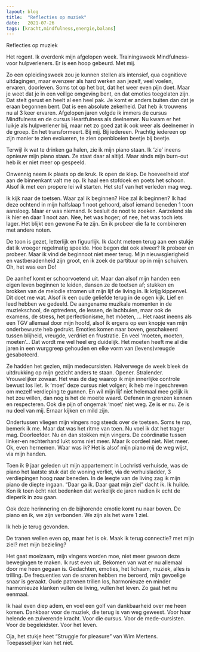 ```yaml
---
layout: blog
title:  "Reflecties op muziek"
date:   2021-07-26
tags: [kracht,mindfulness,energie,balans]
---
```


Reflecties op muziek   

Het regent. Ik overdenk mijn afgelopen week. Trainingsweek Mindfulness-voor hulpverleners. Er is een hoop gebeurd. Met mij.    

Zo een opleidingsweek zou je kunnen stellen als intensief, qua cognitieve uitdagingen, maar evenzeer als hard werken aan jezelf, veel voelen, ervaren, doorleven. Soms tot op het bot, dat het weer even pijn doet. Maar je weet dat je in een veilige omgeving bent, en dat emoties toegelaten zijn. Dat stelt gerust en heelt al een heel pak. Je komt er anders buiten dan dat je eraan begonnen bent. Dat is een absolute zekerheid. Dat heb ik trouwens nu al 3 keer ervaren. Afgelopen jaren volgde ik immers de cursus Mindfulness en de cursus Heartfulness als deelnemer. Nu kwam er het luikje als hulpverlener bij, maar net zo goed zat ik ook weer als deelnemer in de groep. 
En het transformeert. Bij mij. Bij iedereen. Prachtig iedereen op zijn manier te zien evolueren, te zien openbloeien beetje bij beetje.    

Terwijl ik wat te drinken ga halen, zie ik mijn piano staan. Ik ‘zie’ ineens opnieuw mijn piano staan. Ze staat daar al altijd. Maar sinds mijn burn-out heb ik er niet meer op gespeeld. 

Onwennig neem ik plaats op de kruk. Ik open de klep. De hoeveelheid stof aan de binnenkant valt me op. Ik haal een stofdoek en poets het schoon. Alsof ik met een propere lei wil starten. Het stof van het verleden mag weg.

Ik kijk naar de toetsen. Waar zal ik beginnen? Hòe zal ik beginnen? Ik had deze ochtend in mijn halfslaap 1 noot gehoord, alsof iemand beneden 1 toon aansloeg. Maar er was niemand. Ik besluit de noot te zoeken. Aarzelend sla ik hier en daar 1 noot aan. Nee, het was hoger; of nee, het was toch iets lager. Het blijkt een gewone Fa te zijn. En ik probeer die fa te combineren met andere noten. 

De toon is gezet, letterlijk en figuurlijk. Ik dacht meteen terug aan een stukje dat ik vroeger regelmatig speelde. Hoe begon dat ook alweer? Ik probeer en probeer. Maar ik vind de beginnoot niet meer terug. Mijn nieuwsgierigheid en vastberadenheid zijn groot, en ik zoek de partituur op in mijn schuiven. Oh, het was een Do! 

De aanhef komt er schoorvoetend uit. Maar dan alsof mijn handen een eigen leven beginnen te leiden, dansen ze de toetsen af; stukken en brokken van de melodie stromen uit mijn lijf de living in. Ik krijg kippenvel. Dit doet me wat. Alsof ik een oude geliefde terug in de ogen kijk. Lief en leed hebben we gedeeld. De aangename muzikale momenten in de muziekschool, de optredens, de lessen, de lachbuien, maar ook de examens, de stress, het perfectionisme, het mòeten, …
Het raast ineens als een TGV allemaal door mijn hoofd, alsof ik ergens op een knopje van mijn onderbewuste heb gedrukt. Emoties komen naar boven, geschakeerd tussen blijheid, vreugde, verdriet en frustratie. En veel ‘moeten, moeten, moeten’… Dat wordt me wel heel erg duidelijk. Het moeten heeft me al die jaren in een wurggreep gehouden en elke vorm van (levens)vreugde gesaboteerd. 

Ze hadden het gezien, mijn medecursisten. Halverwege de week bleek de uitdrukking op mijn gezicht anders te staan. Opener. Stralender. Vrouwelijker zowaar. Het was de dag waarop ik mijn innerlijke controle bewust los liet. Ik ‘moet’ deze cursus niet volgen; ik heb me ingeschreven om mezelf verdieping te gunnen. En wil mijn lijf niet helemaal mee gelijk ik het zou willen, dan nog is het de moeite waard. Oefenen in grenzen kennen en respecteren. Ook die pijn of ongemak ‘moet’ niet weg. Ze is er nu. Ze is nu deel van mij. Ernaar kijken en mild zijn.

Ondertussen vliegen mijn vingers nog steeds over de toetsen. Soms te rap, bemerk ik me. Maar dat was het ritme van toen. Nu voel ik dat het trager mag. Doorleefder. Nu en dan stokken mijn vingers. De coördinatie tussen linker-en rechterhand lukt soms niet meer. Maar ik oordeel niet. Niet meer. Ok, even hernemen. Waar was ik? Het is alsof mijn piano mij de weg wijst, via mijn handen. 

Toen ik 9 jaar geleden uit mijn appartement in Lochristi verhuisde, was de piano het laatste stuk dat de woning verliet, via de verhuisladder, 3 verdiepingen hoog naar beneden. In de leegte van de living zag ik mijn piano de diepte ingaan. “Daar ga ik. Daar gaat mijn ziel” dacht ik. Ik huilde. Kon ik toen ècht niet bedenken dat werkelijk de jaren nadien ik echt de dieperik in zou gaan. 

Ook deze herinnering en de bijhorende emotie komt nu naar boven. De piano en ik, we zijn verbonden. We zijn als het ware 1 ziel.    

Ik heb je terug gevonden.   

De tranen wellen even op, maar het is ok. Maak ik terug connectie? met mijn ziel? met mijn bezieling?    

Het gaat moeizaam, mijn vingers worden moe, niet meer gewoon deze bewegingen te maken. Ik rust even uit. Bekomen van wat er nu allemaal door me heen gegaan is. Gedachten, emoties, het lichaam, muziek, alles is trilling. De frequenties van de snaren hebben me beroerd, mijn gevoelige snaar is geraakt. Oude patronen trillen los, harmonieuze en minder harmonieuze klanken vullen de living, vullen het leven. Zo gaat het nu eenmaal. 

Ik haal even diep adem, en voel een golf van dankbaarheid over me heen komen. Dankbaar voor de muziek, die terug is van weg geweest. Voor haar helende en zuiverende kracht. Voor die cursus. Voor de mede-cursisten. Voor de begeleidster. Voor het leven.

Oja, het stukje heet “Struggle for pleasure” van Wim Mertens. Toepasselijker kan het niet. 


